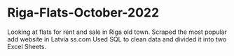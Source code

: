 # Riga-Flats-October-2022
Looking at flats for rent and sale in Riga old town.
Scraped the most popular add website in Latvia ss.com
Used SQL to clean data and divided it into two Excel Sheets.
